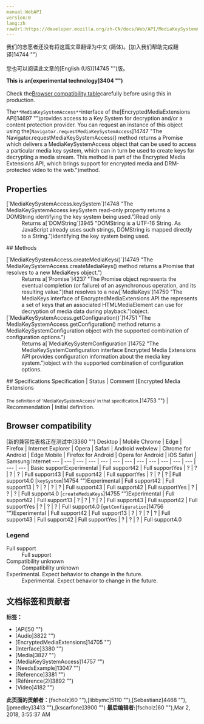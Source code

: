 ```yaml
---
manual:WebAPI
version:0
lang:zh
rawUrl:https://developer.mozilla.org/zh-CN/docs/Web/API/MediaKeySystemAccess
---
```




<bdi>我们的志愿者还没有将这篇文章翻译为<bdi>中文 (简体)</bdi>。[加入我们帮助完成翻译]14744 "")<br></br>您也可以阅读此文章的[English (US)]14745 "")版。</bdi>






**This is an[experimental technology]3404 "")**<br></br>Check the[Browser compatibility table](%2882#Browser_compatibility "")carefully before using this in production.




The`**MediaKeySystemAccess**`interface of the[EncryptedMediaExtensions API]14697 "")provides access to a Key System for decryption and/or a content protection provider. You can request an instance of this object using the[`Navigator.requestMediaKeySystemAccess`]14747 "The Navigator.requestMediaKeySystemAccess() method returns a Promise which delivers a MediaKeySystemAccess object that can be used to access a particular media key system, which can in turn be used to create keys for decrypting a media stream. This method is part of the Encrypted Media Extensions API, which brings support for encrypted media and DRM-protected video to the web.")method.


## Properties<a name="Properties"></a>
<dl><dt>[`MediaKeySystemAccess.keySystem`]14748 "The MediaKeySystemAccess.keySystem read-only property returns a DOMString identifying the key system being used.")Read only</dt><dd>Returns a[`DOMString`]3945 "DOMString is a UTF-16 String. As JavaScript already uses such strings, DOMString is mapped directly to a String.")identifying the key system being used.</dd></dl>
## Methods<a name="Methods"></a>
<dl><dt>[`MediaKeySystemAccess.createMediaKeys()`]14749 "The MediaKeySystemAccess.createMediaKeys() method returns a Promise that resolves to a new MediaKeys object.")</dt><dd>Returns a[`Promise`]4237 "The Promise object represents the eventual completion (or failure) of an asynchronous operation, and its resulting value.")that resolves to a new[`MediaKeys`]14750 "The MediaKeys interface of EncryptedMediaExtensions API the represents a set of keys that an associated HTMLMediaElement can use for decryption of media data during playback.")object.</dd><dt>[`MediaKeySystemAccess.getConfiguration()`]14751 "The MediaKeySystemAccess.getConfiguration() method returns a MediaKeySystemConfiguration object with the supported combination of configuration options.")</dt><dd>Returns a[`MediaKeySystemConfiguration`]14752 "The MediaKeySystemConfiguration interface Encrypted Media Extensions API provides configuration information about the media key system.")object with the supported combination of configuration options.</dd></dl>
## Specifications<a name="Specifications"></a>
Specification | Status | Comment 
[Encrypted Media Extensions<br></br><small>The definition of &#39;MediaKeySystemAccess&#39; in that specification.</small>]14753 "") | Recommendation | Initial definition. 


## Browser compatibility<a name="Browser_compatibility"></a>
[新的兼容性表格正在测试中<i></i>]3360 "")
<abbr>Desktop<i></i></abbr> | <abbr>Mobile<i></i></abbr> 
<abbr>Chrome<i></i></abbr> | <abbr>Edge<i></i></abbr> | <abbr>Firefox<i></i></abbr> | <abbr>Internet Explorer<i></i></abbr> | <abbr>Opera<i></i></abbr> | <abbr>Safari<i></i></abbr> | <abbr>Android webview<i></i></abbr> | <abbr>Chrome for Android<i></i></abbr> | <abbr>Edge Mobile<i></i></abbr> | <abbr>Firefox for Android<i></i></abbr> | <abbr>Opera for Android<i></i></abbr> | <abbr>iOS Safari<i></i></abbr> | <abbr>Samsung Internet<i></i></abbr> 
 ---  |  ---  |  ---  |  ---  |  ---  |  ---  |  ---  |  ---  |  ---  |  ---  |  ---  |  ---  |  ---  |  ---  | 
Basic support<abbr>Experimental<i></i></abbr> | <abbr>Full support</abbr>42 | <abbr>Full support</abbr>Yes | <abbr>?</abbr> | <abbr>?</abbr> | <abbr>?</abbr> | <abbr>?</abbr> | <abbr>Full support</abbr>43 | <abbr>Full support</abbr>42 | <abbr>Full support</abbr>Yes | <abbr>?</abbr> | <abbr>?</abbr> | <abbr>?</abbr> | <abbr>Full support</abbr>4.0 
[`keySystem`]14754 "")<abbr>Experimental<i></i></abbr> | <abbr>Full support</abbr>42 | <abbr>Full support</abbr>13 | <abbr>?</abbr> | <abbr>?</abbr> | <abbr>?</abbr> | <abbr>?</abbr> | <abbr>Full support</abbr>43 | <abbr>Full support</abbr>42 | <abbr>Full support</abbr>Yes | <abbr>?</abbr> | <abbr>?</abbr> | <abbr>?</abbr> | <abbr>Full support</abbr>4.0 
[`createMediaKeys`]14755 "")<abbr>Experimental<i></i></abbr> | <abbr>Full support</abbr>42 | <abbr>Full support</abbr>13 | <abbr>?</abbr> | <abbr>?</abbr> | <abbr>?</abbr> | <abbr>?</abbr> | <abbr>Full support</abbr>43 | <abbr>Full support</abbr>42 | <abbr>Full support</abbr>Yes | <abbr>?</abbr> | <abbr>?</abbr> | <abbr>?</abbr> | <abbr>Full support</abbr>4.0 
[`getConfiguration`]14756 "")<abbr>Experimental<i></i></abbr> | <abbr>Full support</abbr>42 | <abbr>Full support</abbr>13 | <abbr>?</abbr> | <abbr>?</abbr> | <abbr>?</abbr> | <abbr>?</abbr> | <abbr>Full support</abbr>43 | <abbr>Full support</abbr>42 | <abbr>Full support</abbr>Yes | <abbr>?</abbr> | <abbr>?</abbr> | <abbr>?</abbr> | <abbr>Full support</abbr>4.0 


### Legend<a name="Legend"></a>
<dl><dt><abbr>Full support</abbr></dt><dd>Full support</dd><dt><abbr>Compatibility unknown</abbr></dt><dd>Compatibility unknown</dd><dt><abbr>Experimental. Expect behavior to change in the future.<i></i></abbr></dt><dd>Experimental. Expect behavior to change in the future.</dd></dl>




## 文档标签和贡献者
**标签：**
* [API]50 "")
* [Audio]3822 "")
* [EncryptedMediaExtensions]14705 "")
* [Interface]3380 "")
* [Media]3827 "")
* [MediaKeySystemAccess]14757 "")
* [NeedsExample]13047 "")
* [Reference]3381 "")
* [Référence(2)]3892 "")
* [Video]4182 "")

**此页面的贡献者：**[fscholz]60 ""),[libbymc]5110 ""),[Sebastianz]4468 ""),[jpmedley]3413 ""),[kscarfone]3900 "")
**最后编辑者:**[fscholz]60 ""),<time>Mar 2, 2018, 3:55:37 AM</time>



